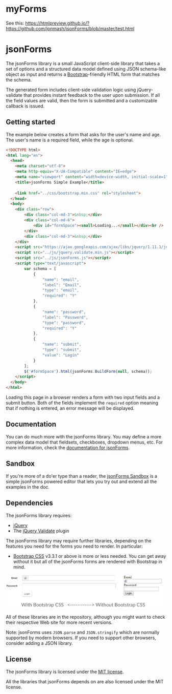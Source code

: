 myForms
=======
See this:
https://htmlpreview.github.io/?https://github.com/jonmash/jsonForms/blob/master/test.html


jsonForms
=========

The jsonForms library is a small JavaScript client-side library that takes 
a set of options and a structured data model defined using JSON schema-like 
object as input and returns a [Bootstrap](http://getbootstrap.com/)-friendly
HTML form that matches the schema.

The generated form includes client-side validation logic using jQuery-validate 
that provides instant feedback to the user upon submission. If all the field 
values are valid, then the form is submitted and a customizable callback is 
issued.

Getting started
---------------

The example below creates a form that asks for the user's name and age. The 
user's name is a required field, while the age is optional.

```html
<!DOCTYPE html>
<html lang="en">
  <head>
    <meta charset="utf-8">
    <meta http-equiv="X-UA-Compatible" content="IE=edge">
    <meta name="viewport" content="width=device-width, initial-scale=1">
    <title>jsonForms Simple Example</title>
	
	<link href="../css/bootstrap.min.css" rel="stylesheet">
  </head>
  <body>
	<div class="row">
		<div class="col-md-3">&nbsp;</div>
		<div class="col-md-6">
			<div id="formSpace"><small>Loading...</small></div><br />
		</div>
		<div class="col-md-3">&nbsp;</div>
	</div>
    <script src="https://ajax.googleapis.com/ajax/libs/jquery/1.11.1/jquery.min.js"></script>
	<script src="../js/jquery.validate.min.js"></script>
	<script src="../js/jsonForms.js"></script>
	<script type="text/javascript">
		var schema = [
			{
				"name": "email",
				"label": "Email",
				"type": "email",
				"required": "Y"
			},
			{
				"name": "password",
				"label": "Password",
				"type": "password",
				"required": "Y"
			},
			{
				"name": "submit",
				"type": "submit",
				"value": "Login"
			}
		];
		$('#formSpace').html(jsonForms.BuildForm(null, schema));
	</script>
  </body>
</html>
```

Loading this page in a browser renders a form with two input fields and a submit button. 
Both of the fields implement the ```required``` option meaning that if nothing is entered, 
an error message will be displayed.

Documentation
-------------

You can do much more with the jsonForms library. You may define a more complex data model 
that fieldsets, checkboxes, dropdown menus, etc. For more information, check the 
[documentation for jsonForms](https://github.com/jonmash/jsonForms/wiki).


Sandbox
-------
If you're more of a do'er type than a reader, the 
[jsonForms Sandbox](https://rawgit.com/jonmash/jsonForms/master/test.html) is a simple 
jsonForms powered editor that lets you try out and extend all the examples in the doc.


Dependencies
------------

The jsonForms library requires:
- [jQuery](http://jquery.com/)
- The [jQuery Validate](http://jqueryvalidation.org/) plugin

The jsonForms library may require further libraries, depending on the features you need for the forms you need to render. In particular:
- [Bootstrap CSS](http://getbootstrap.com/) v3.3.1 or above is more or less needed. You can get away without it but all of the jsonForms forms are rendered with Bootstrap in mind.

![alt tag](https://raw.githubusercontent.com/jonmash/jsonForms/master/examples/compare.png)

All of these libraries are in the repository, although you might want to check their respective Web site for more recent versions.

Note: jsonForms uses ```JSON.parse``` and ```JSON.stringify``` which are normally supported by modern browsers. If you need to support other browsers, consider adding a JSON library.


License
-------

The jsonForms library is licensed under the [MIT license](https://raw.githubusercontent.com/jonmash/jsonForms/master/LICENSE).

All the libraries that jsonForms depends on are also licensed under the MIT license.